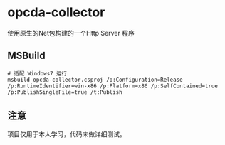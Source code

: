 # opcda-collector

使用原生的Net包构建的一个Http Server 程序


## MSBuild

```
# 适配 Windows7 运行
msbuild opcda-collector.csproj /p:Configuration=Release /p:RuntimeIdentifier=win-x86 /p:Platform=x86 /p:SelfContained=true /p:PublishSingleFile=true /t:Publish
```

## 注意

项目仅用于本人学习，代码未做详细测试。